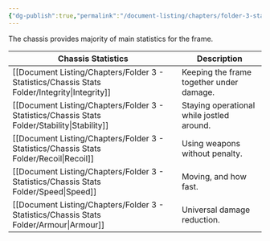 ```yaml
---
{"dg-publish":true,"permalink":"/document-listing/chapters/folder-3-statistics/chassis-statistics/"}
---
```


The chassis provides majority of main statistics for the frame.

| Chassis Statistics | Description                               |
| ------------------ | ----------------------------------------- |
| [[Document Listing/Chapters/Folder 3 - Statistics/Chassis Stats Folder/Integrity\|Integrity]]      | Keeping the frame together under damage.  |
| [[Document Listing/Chapters/Folder 3 - Statistics/Chassis Stats Folder/Stability\|Stability]]      | Staying operational while jostled around. |
| [[Document Listing/Chapters/Folder 3 - Statistics/Chassis Stats Folder/Recoil\|Recoil]]         | Using weapons without penalty.            |
| [[Document Listing/Chapters/Folder 3 - Statistics/Chassis Stats Folder/Speed\|Speed]]          | Moving, and how fast.                     |
| [[Document Listing/Chapters/Folder 3 - Statistics/Chassis Stats Folder/Armour\|Armour]]         | Universal damage reduction.               |
